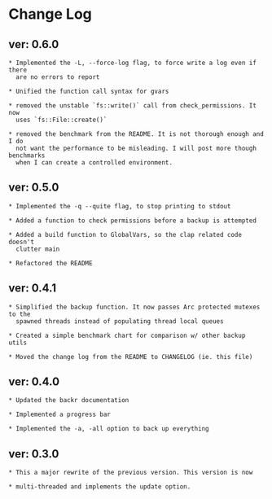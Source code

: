 # Change Log

## ver: 0.6.0 

    * Implemented the -L, --force-log flag, to force write a log even if there
      are no errors to report

    * Unified the function call syntax for gvars

    * removed the unstable `fs::write()` call from check_permissions. It now 
      uses `fs::File::create()`

    * removed the benchmark from the README. It is not thorough enough and I do
      not want the performance to be misleading. I will post more though benchmarks
      when I can create a controlled environment.

## ver: 0.5.0

    * Implemented the -q --quite flag, to stop printing to stdout

    * Added a function to check permissions before a backup is attempted

    * Added a build function to GlobalVars, so the clap related code doesn't 
      clutter main

    * Refactored the README

## ver: 0.4.1

    * Simplified the backup function. It now passes Arc protected mutexes to the
      spawned threads instead of populating thread local queues

    * Created a simple benchmark chart for comparison w/ other backup utils

    * Moved the change log from the README to CHANGELOG (ie. this file)

## ver: 0.4.0

    * Updated the backr documentation

    * Implemented a progress bar

    * Implemented the -a, -all option to back up everything

## ver: 0.3.0

    * This a major rewrite of the previous version. This version is now

    * multi-threaded and implements the update option.